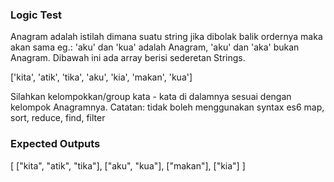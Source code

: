 ### Logic Test
Anagram adalah istilah dimana suatu string jika dibolak balik ordernya maka akan sama eg.:
'aku' dan 'kua' adalah Anagram, 'aku' dan 'aka' bukan Anagram.
Dibawah ini ada array berisi sederetan Strings.

['kita', 'atik', 'tika', 'aku', 'kia', 'makan', 'kua']

Silahkan kelompokkan/group kata - kata di dalamnya sesuai dengan kelompok Anagramnya.
Catatan: tidak boleh menggunakan syntax es6 map, sort, reduce, find, filter

### Expected Outputs
[
    ["kita", "atik", "tika"],
    ["aku", "kua"],
    ["makan"],
    ["kia"]
]